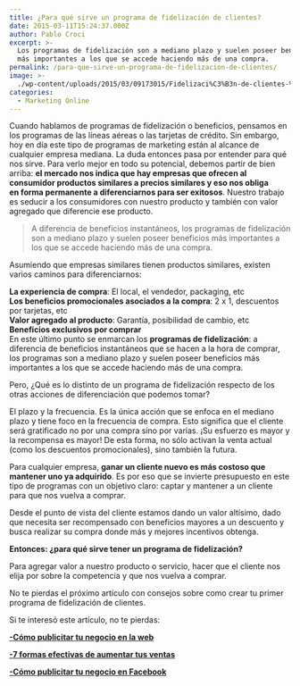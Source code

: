 ```yaml
---
title: ¿Para qué sirve un programa de fidelización de clientes?
date: 2015-03-11T15:24:37.000Z
author: Pablo Croci
excerpt: >-
  Los programas de fidelización son a mediano plazo y suelen poseer beneficios
  más importantes a los que se accede haciendo más de una compra.
permalink: /para-que-sirve-un-programa-de-fidelizacion-de-clientes/
image: >-
  ./wp-content/uploads/2015/03/09173015/Fidelizaci%C3%B3n-de-clientes-%C2%BFPor-qu%C3%A9-implementar-un-programa-propio-47.jpg
categories:
  - Marketing Online
---
```

Cuando hablamos de programas de fidelización o beneficios, pensamos en los programas de las líneas aéreas o las tarjetas de crédito. Sin embargo, hoy en día este tipo de programas de marketing están al alcance de cualquier empresa mediana. La duda entonces pasa por entender para qué nos sirve. Para verlo mejor en todo su potencial, debemos partir de bien arriba: **el mercado nos indica que hay empresas que ofrecen al consumidor productos similares a precios similares y eso nos obliga en forma permanente a diferenciarnos para ser exitosos**. Nuestro trabajo es seducir a los consumidores con nuestro producto y también con valor agregado que diferencie ese producto.

> A diferencia de beneficios instantáneos, los programas de fidelización son a mediano plazo y suelen poseer beneficios más importantes a los que se accede haciendo más de una compra.

Asumiendo que empresas similares tienen productos similares, existen varios caminos para diferenciarnos:

**La experiencia de compra**: El local, el vendedor, packaging, etc  
**Los beneficios promocionales asociados a la compra**: 2 x 1, descuentos por tarjetas, etc  
**Valor agregado al producto**: Garantía, posibilidad de cambio, etc  
**Beneficios exclusivos por comprar**  
En este último punto se enmarcan los **programas de fidelización**: a diferencia de beneficios instantáneos que se hacen a la hora de comprar, los programas son a mediano plazo y suelen poseer beneficios más importantes a los que se accede haciendo más de una compra.

Pero, ¿Qué es lo distinto de un programa de fidelización respecto de los otras acciones de diferenciación que podemos tomar?

El plazo y la frecuencia. Es la única acción que se enfoca en el mediano plazo y tiene foco en la frecuencia de compra. Esto significa que el cliente será gratificado no por una compra sino por varias. ¡Su esfuerzo es mayor y la recompensa es mayor! De esta forma, no sólo activan la venta actual (como los descuentos promocionales), sino también la futura.

Para cualquier empresa, **ganar un cliente nuevo es más costoso que mantener uno ya adquirido**. Es por eso que se invierte presupuesto en este tipo de programas con un objetivo claro: captar y mantener a un cliente para que nos vuelva a comprar.

Desde el punto de vista del cliente estamos dando un valor altísimo, dado que necesita ser recompensado con beneficios mayores a un descuento y busca realizar su compra donde más y mejores incentivos obtenga.

**Entonces: ¿para qué sirve tener un programa de fidelización?**

Para agregar valor a nuestro producto o servicio, hacer que el cliente nos elija por sobre la competencia y que nos vuelva a comprar.

No te pierdas el próximo artículo con consejos sobre como crear tu primer programa de fidelización de clientes.

Si te interesó este artículo, no te pierdas:

[**-Cómo publicitar tu negocio en la web**](https://increasecard.com/como-publicitar-nuestro-negocio-en-la-red/)

**[-7 formas efectivas de aumentar tus ventas](http://www.increasecard.com/pymes/25-7-efectivas-formas-de-aumentar-tus-ventas)**

**[-Cómo publicitar tu negocio en Facebook](http://www.increasecard.com/marketing-online/32-como-promocionar-tu-negocio-en-facebook)**
